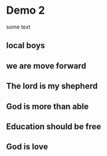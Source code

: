 # Demo 2

some text

## local boys
## we are move forward
## The lord is my shepherd
## God is more than able
## Education should be free

## God is love



